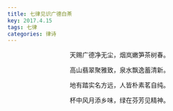 ```yaml
---
title: 七律见识广德白茶
key: 2017.4.15
tags: 七律
categories: 律诗
---
```


<p align="center">天赐广德净无尘，烟岚嫩笋茶树春。
</p>
<p align="center">高山翡翠聚雅致，泉水飘逸蓄清新。
</p>
<p align="center">地有踏实名方远，人皆朴素茗自纯。
</p>
<p align="center">杯中风月添乡味，绿在芬芳见精神。
</p>
